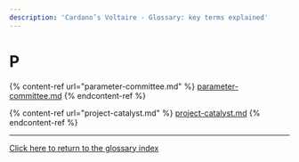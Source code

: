 ```yaml
---
description: 'Cardano’s Voltaire - Glossary: key terms explained'
---
```


# P

{% content-ref url="parameter-committee.md" %}
[parameter-committee.md](parameter-committee.md)
{% endcontent-ref %}

{% content-ref url="project-catalyst.md" %}
[project-catalyst.md](project-catalyst.md)
{% endcontent-ref %}

***

[Click here to return to the glossary index](../../../cardano/cardano-governance/key-terms/general-glossary/)
